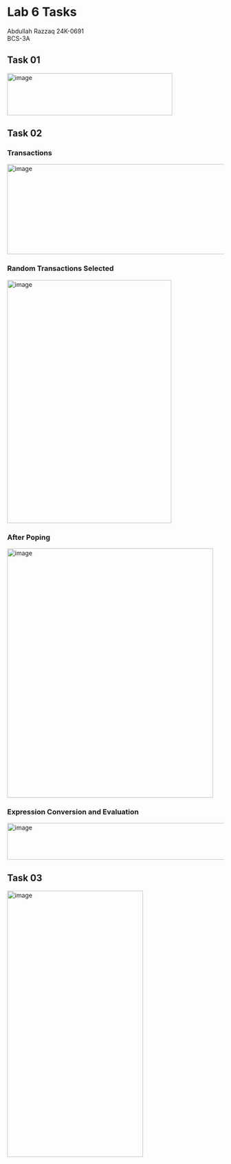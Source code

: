 # Lab 6 Tasks
Abdullah Razzaq 
24K-0691  
BCS-3A  

## Task 01
<img width="384" height="98" alt="image" src="https://github.com/user-attachments/assets/50becf0e-ba7a-48ff-ade9-83664a92b14e" />

## Task 02

### Transactions
<img width="559" height="209" alt="image" src="https://github.com/user-attachments/assets/4adf6c16-662d-46f0-aac9-5bbd37c6baa4" />

### Random Transactions Selected
<img width="382" height="564" alt="image" src="https://github.com/user-attachments/assets/24165c2a-6c31-4f33-9919-578449de66bf" />

### After Poping
<img width="479" height="578" alt="image" src="https://github.com/user-attachments/assets/687c52a3-395f-4b57-8520-bc776cd15e63" />

### Expression Conversion and Evaluation
<img width="516" height="85" alt="image" src="https://github.com/user-attachments/assets/5c2c1c3d-ebac-4f5e-9cf0-e4506941b66d" />

## Task 03
<img width="316" height="618" alt="image" src="https://github.com/user-attachments/assets/b457e69f-7446-4ea9-9ec4-705c2f1fae0e" />

